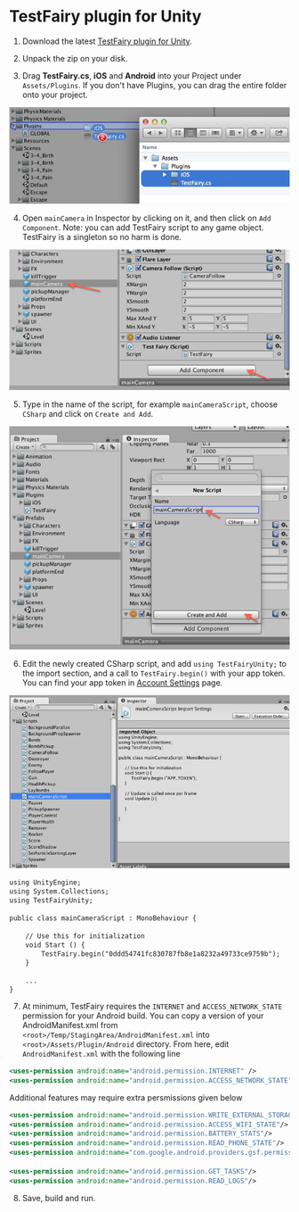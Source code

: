 # TestFairy plugin for Unity

1. Download the latest [TestFairy plugin for Unity](https://app.testfairy.com/sdk/ios/download/latest/unity/).

2. Unpack the zip on your disk.
 
3. Drag **TestFairy.cs**, **iOS** and **Android** into your Project under `Assets/Plugins`. If you don't have Plugins, you can drag the entire folder onto your project.

  ![Step 1](/Images/step1.png)
  
4. Open `mainCamera` in Inspector by clicking on it, and then click on `Add Component`. Note: you can add TestFairy script to any game object. TestFairy is a singleton so no harm is done.

  ![Step 2](/Images/step2.png)
  
5. Type in the name of the script, for example `mainCameraScript`, choose `CSharp` and click on `Create and Add`.

  ![Step 3](/Images/step3.png)
  
6. Edit the newly created CSharp script, and add `using TestFairyUnity;` to the import section, and a call to `TestFairy.begin()` with your app token. You can find your app token in  [Account Settings](https://app.testfairy.com/settings/#apptoken) page.

  ![Step 4](/Images/step4.png)

```
using UnityEngine;
using System.Collections;
using TestFairyUnity;

public class mainCameraScript : MonoBehaviour {

    // Use this for initialization
    void Start () {
        TestFairy.begin("0ddd54741fc830787fb8e1a8232a49733ce9759b");
    }

    ...
}
```
  
7. At minimum, TestFairy requires the `INTERNET` and `ACCESS_NETWORK_STATE` permission for your Android build. You can copy a version of your AndroidManifest.xml from `<root>/Temp/StagingArea/AndroidManifest.xml` into `<root>/Assets/Plugin/Android` directory. From here, edit `AndroidManifest.xml` with the following line

```xml
<uses-permission android:name="android.permission.INTERNET" />
<uses-permission android:name="android.permission.ACCESS_NETWORK_STATE"/>
```

Additional features may require extra persmissions given below

```xml
<uses-permission android:name="android.permission.WRITE_EXTERNAL_STORAGE" />
<uses-permission android:name="android.permission.ACCESS_WIFI_STATE"/>
<uses-permission android:name="android.permission.BATTERY_STATS"/>
<uses-permission android:name="android.permission.READ_PHONE_STATE"/>
<uses-permission android:name="com.google.android.providers.gsf.permission.READ_GSERVICES"/>

<uses-permission android:name="android.permission.GET_TASKS"/>
<uses-permission android:name="android.permission.READ_LOGS"/>
```

8. Save, build and run.

